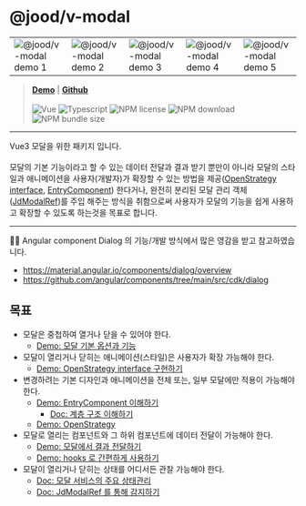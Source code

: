 # @jood/v-modal

<table style="table-layout: fixed; overflow-wrap: break-word;">
  <tbody>
    <tr>
      <td>
        <img src="https://user-images.githubusercontent.com/2731262/90951042-02b50f80-e492-11ea-9290-d0b3ac1ce10e.gif" alt="@jood/v-modal demo 1" style="max-width: 100%;" />
      </td>
      <td>
        <img src="https://user-images.githubusercontent.com/2731262/90951211-bec30a00-e493-11ea-88c2-31f3222abad0.gif" alt="@jood/v-modal demo 2" style="max-width: 100%;" />
      </td>
      <td>
        <img src="https://user-images.githubusercontent.com/2731262/90951214-c2569100-e493-11ea-8503-ea700f5c48fb.gif" alt="@jood/v-modal demo 3" style="max-width: 100%;" />
      </td>
      <td>
        <img src="https://github.com/user-attachments/assets/17b52180-fe54-465c-b319-9741f1bfd58e" alt="@jood/v-modal demo 4" style="max-width: 100%;" />
      </td>
      <td>
        <img src="https://github.com/user-attachments/assets/62c3c441-0f31-4495-889c-a9f4eadd5aba" alt="@jood/v-modal demo 5" style="max-width: 100%;" />
      </td>
    </tr>
  </tbody>
</table>

> **[Demo](https://molgga.github.io/jood-v-modal)** |
> **[Github](https://github.com/molgga/jood-v-modal)** 
> \
> \
> ![Vue](https://img.shields.io/static/v1.svg?label=&style=flat-square&logoColor=white&color=4fc08d&logo=vue.js&message=Vue) ![Typescript](https://img.shields.io/static/v1.svg?label=&style=flat-square&logoColor=white&color=3178c6&logo=typescript&message=Typescript) ![NPM license](https://img.shields.io/npm/l/@jood/v-modal)  ![NPM download](https://img.shields.io/npm/dt/@jood/v-modal)  ![NPM bundle size](https://img.shields.io/bundlephobia/min/@jood/v-modal)

*** 

Vue3 모달을 위한 패키지 입니다. \
 \
모달의 기본 기능이라고 할 수 있는 데이터 전달과 결과 받기 뿐만이 아니라
모달의 스타일과 애니메이션을 사용자(개발자)가 확장할 수 있는 방법을 제공([OpenStrategy interface](https://molgga.github.io/jood-v-modal/v2/example/example-open-startegy.html#defaultopenstrategy), [EntryComponent](https://molgga.github.io/jood-v-modal/v2/example/example-entry-component.html)) 한다거나, 완전히 분리된 모달 관리 객체([JdModalRef](https://molgga.github.io/jood-v-modal/v2/guide/usage.html#jdmodalref))를 주입 해주는 방식을 취함으로써 사용자가 모달의 기능을 쉽게 사용하고 확장할 수 있도록 하는것을 목표로 합니다.

***

🙇‍♂️ Angular component Dialog 의 기능/개발 방식에서 많은 영감을 받고 참고하였습니다.

  - https://material.angular.io/components/dialog/overview
  - https://github.com/angular/components/tree/main/src/cdk/dialog


## 목표

- 모달은 중첩하여 열거나 닫을 수 있어야 한다. 
  - [Demo: 모달 기본 옵션과 기능](https://molgga.github.io/jood-v-modal/v2/example/example-open.html)
- 모달이 열리거나 닫히는 애니메이션(스타일)은 사용자가 확장 가능해야 한다. 
  - [Demo: OpenStrategy interface 구현하기](https://molgga.github.io/jood-v-modal/v2/example/example-open-startegy.html)
- 변경하려는 기본 디자인과 애니메이션을 전체 또는, 일부 모달에만 적용이 가능해야 한다. 
  - [Demo: EntryComponent 이해하기](https://molgga.github.io/jood-v-modal/v2/example/example-entry-component.html)
    - [Doc: 계층 구조 이해하기](https://molgga.github.io/jood-v-modal/v2/guide/usage.html#%E1%84%80%E1%85%A8%E1%84%8E%E1%85%B3%E1%86%BC-%E1%84%80%E1%85%AE%E1%84%8C%E1%85%A9)
  - [Demo: OpenStrategy](https://molgga.github.io/jood-v-modal/v2/example/example-open-startegy.html#defaultopenstrategy)
- 모달로 열리는 컴포넌트와 그 하위 컴포넌트에 데이터 전달이 가능해야 한다.
  - [Demo: 모달에서 결과 전달하기](https://molgga.github.io/jood-v-modal/v2/example/example-close.html)
  - [Demo: hooks 로 간편하게 사용하기](https://molgga.github.io/jood-v-modal/v2/example/example-use-intercept-close.html)
- 모달이 열리거나 닫히는 상태를 어디서든 관찰 가능해야 한다.
  - [Doc: 모달 서비스의 주요 상태관리](https://molgga.github.io/jood-v-modal/v2/api/jd-modal-service.html#observemodalstate)
  - [Doc: JdModalRef 를 통해 감지하기](https://molgga.github.io/jood-v-modal/v2/api/jd-modal-ref.html#observeclosed)


